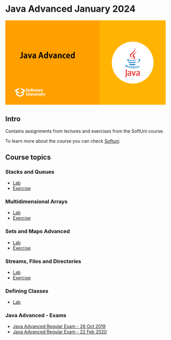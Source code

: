 # Java Advanced January 2024

![java-advanced-softuni](java-advanced-softuni.png)

## Intro
Contains assignments from lectures and exercises from the SoftUni course.

To learn more about the course you can check [Softuni](https://softuni.bg/)


## Course topics

### Stacks and Queues
- [Lab](https://github.com/Dimitar-Peev/03.Java-Advanced-January-2024/tree/main/_01_StacksAndQueues/_01_Lab)
- [Exercise](https://github.com/Dimitar-Peev/03.Java-Advanced-January-2024/tree/main/_01_StacksAndQueues/_02_Exercise)

### Multidimensional Arrays
- [Lab](https://github.com/Dimitar-Peev/03.Java-Advanced-January-2024/tree/main/_02_MultidimensionalArrays/_01_Lab)
- [Exercise](https://github.com/Dimitar-Peev/03.Java-Advanced-January-2024/tree/main/_02_MultidimensionalArrays/_02_Exercise)

### Sets and Maps Advanced
- [Lab](https://github.com/Dimitar-Peev/03.Java-Advanced-January-2024/tree/main/_03_SetsAndMapsAdvanced/_01_Lab)
- [Exercise](https://github.com/Dimitar-Peev/03.Java-Advanced-January-2024/tree/main/_03_SetsAndMapsAdvanced/_02_Exercise)

### Streams, Files and Directories
- [Lab](https://github.com/Dimitar-Peev/03.Java-Advanced-January-2024/tree/main/_04_StreamsFilesAndDirectories/_01_Lab)
- [Exercise](https://github.com/Dimitar-Peev/03.Java-Advanced-January-2024/tree/main/_04_StreamsFilesAndDirectories/_02_Exercise)

### Defining Classes
- [Lab](https://github.com/Dimitar-Peev/03.Java-Advanced-January-2024/tree/main/_06_DefiningClasses/_01_Lab)

### Java Advanced - Exams
 - [Java Advanced Regular Exam - 26 Oct 2019](https://github.com/Dimitar-Peev/03.Java-Advanced-January-2024/tree/main/Java-Advanced-Exams/Java%20Advanced%20Regular%20Exam%20-%2026%20Oct%202019)
 - [Java Advanced Regular Exam - 22 Feb 2020](https://github.com/Dimitar-Peev/03.Java-Advanced-January-2024/tree/main/Java-Advanced-Exams/Java%20Advanced%20Regular%20Exam%20-%2022%20Feb%202020)